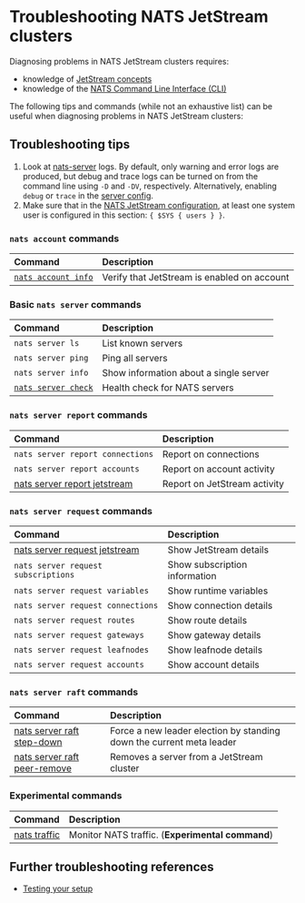 # Troubleshooting NATS JetStream clusters

Diagnosing problems in NATS JetStream clusters requires:
* knowledge of [JetStream concepts](../../../../nats-concepts/jetstream/readme.md)
* knowledge of the [NATS Command Line Interface (CLI)](https://github.com/nats-io/natscli#the-nats-command-line-interface)

The following tips and commands (while not an exhaustive list) can be useful when diagnosing problems in NATS JetStream clusters:

## Troubleshooting tips

1. Look at [nats-server](https://github.com/nats-io/nats-server) logs. By default, only warning and error logs are produced, but debug and trace logs can be turned on from the command line using `-D` and `-DV`, respectively. Alternatively, enabling `debug` or `trace` in the [server config](https://docs.nats.io/running-a-nats-service/configuration#monitoring-and-tracing).
2. Make sure that in the [NATS JetStream configuration](./README.md#configuration), at least one system user is configured in this section: `{ $SYS { users } }`.

### `nats account` commands

| Command | Description |
| :--- | :--- |
| [`nats account info`](../../../nats_admin/jetstream_admin/account.md) | Verify that JetStream is enabled on account |

###  Basic `nats server` commands

| Command | Description |
| :--- | :--- |
| `nats server ls` | List known servers |
|  `nats server ping`  |    Ping all servers |
|  `nats server info`  |    Show information about a single server |
|  [`nats server check`](../../../clients.md#testing-your-setup) | Health check for NATS servers |

### `nats server report` commands

| Command | Description |
| :--- | :--- |
| `nats server report connections` |  Report on connections |
| `nats server report accounts` | Report on account activity |
| [nats server report jetstream](./administration.md#viewing-the-cluster-state) | Report on JetStream activity |

### `nats server request` commands

| Command | Description |
| :--- | :--- |
|  [nats server request jetstream](./administration.md#viewing-the-cluster-state) | Show JetStream details |
|  `nats server request subscriptions` |  Show subscription information |
|  `nats server request variables`   |   Show runtime variables |
|  `nats server request connections` |   Show connection details |
|  `nats server request routes`      |   Show route details |
|  `nats server request gateways`    |  Show gateway details |
|  `nats server request leafnodes`   |  Show leafnode details |
|  `nats server request accounts`    |  Show account details |

### `nats server raft` commands

| Command | Description |
| :--- | :--- |
| [nats server raft step-down](./administration.md#forcing-stream-and-consumer-leader-election) | Force a new leader election by standing down the current meta leader |
| [nats server raft peer-remove](./administration.md#evicting-a-peer) |  Removes a server from a JetStream cluster |

### Experimental commands

| Command | Description |
| :--- | :--- |
|  [nats traffic](https://github.com/nats-io/natscli/blob/main/cli/traffic_command.go) |  Monitor NATS traffic. (**Experimental command**) |

## Further troubleshooting references

* [Testing your setup](../../../clients.md#testing-your-setup)

